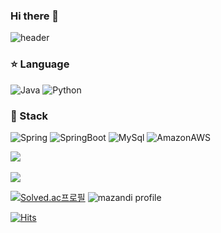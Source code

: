 ### Hi there 👋

![header](https://capsule-render.vercel.app/api?type=waving&color=timeGradient&height=300&section=header&text=Dongjun%20Github&fontSize=90)

### ⭐ Language
<img alt="Java" src="https://img.shields.io/badge/Java-007396?&style=for-the-badge&logo=OpenJDK&logoColor=black"/> <img alt="Python" src="https://img.shields.io/badge/Python-3776AB.svg?&style=for-the-badge&logo=Python&logoColor=white"/>

### 🔨 Stack
<img alt="Spring" src="https://img.shields.io/badge/Spring-6DB33F?&style=for-the-badge&logo=Spring&logoColor=white"/> <img alt="SpringBoot" src="https://img.shields.io/badge/SpringBoot-6DB33F?&style=for-the-badge&logo=SpringBoot&logoColor=white"/> <img alt="MySql" src="https://img.shields.io/badge/MySql-4479A1?&style=for-the-badge&logo=MySql&logoColor=white"/> <img alt="AmazonAWS" src ="https://img.shields.io/badge/AmazonAWS-232F3E.svg?&style=for-the-badge&logo=AmazonAWS&logoColor=white"/>

<img src="https://github-readme-stats.vercel.app/api/top-langs/?username=dongjun-Yi&layout=compact"><br><br>
<img src="https://github-readme-stats.vercel.app/api?username=dongjun-Yi&show_icons=true">

[![Solved.ac프로필](http://mazassumnida.wtf/api/v2/generate_badge?boj=ydj3838)](https://solved.ac/ydj3838) ![mazandi profile](http://mazandi.herokuapp.com/api?handle=ydj3838&theme=warm)

[![Hits](https://hits.seeyoufarm.com/api/count/incr/badge.svg?url=https%3A%2F%2Fgithub.com%2Fdongjun-Yi&count_bg=%2379C83D&title_bg=%23555555&icon=&icon_color=%23E7E7E7&title=hits&edge_flat=false)](https://hits.seeyoufarm.com)

<!--
**dongjun-Yi/dongjun-Yi** is a ✨ _special_ ✨ repository because its `README.md` (this file) appears on your GitHub profile.

Here are some ideas to get you started:

- 🔭 I’m currently working on ...
- 🌱 I’m currently learning ...
- 👯 I’m looking to collaborate on ...
- 🤔 I’m looking for help with ...
- 💬 Ask me about ...
- 📫 How to reach me: ...
- 😄 Pronouns: ...
- ⚡ Fun fact: ...
-->
